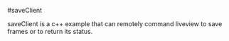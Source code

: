 #saveClient

saveClient is a c++ example that can remotely command liveview to save frames or to return its status.
